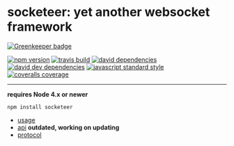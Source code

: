 socketeer: yet another websocket framework
===

[![Greenkeeper badge](https://badges.greenkeeper.io/SEAPUNK/socketeer.svg)](https://greenkeeper.io/)

[![npm version](https://img.shields.io/npm/v/socketeer.svg?style=flat-square)](https://npmjs.com/package/socketeer)
[![travis build](https://img.shields.io/travis/SEAPUNK/socketeer.svg?style=flat-square)](https://travis-ci.org/SEAPUNK/socketeer)
[![david dependencies](https://david-dm.org/SEAPUNK/socketeer.svg?style=flat-square)](https://david-dm.org/SEAPUNK/socketeer)
[![david dev dependencies](https://david-dm.org/SEAPUNK/socketeer/dev-status.svg?style=flat-square)](https://david-dm.org/SEAPUNK/socketeer)
[![javascript standard style](https://img.shields.io/badge/code%20style-standard-blue.svg?style=flat-square)](http://standardjs.com/)
[![coveralls coverage](https://img.shields.io/coveralls/SEAPUNK/socketeer.svg?style=flat-square)](https://coveralls.io/github/SEAPUNK/socketeer)

---

**requires Node 4.x or newer**

`npm install socketeer`

- [usage](docs/usage.md)
- [api](docs/api/) **outdated, working on updating**
- [protocol](docs/protocol/)
